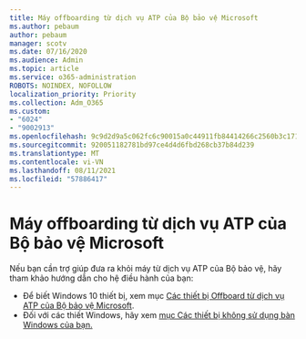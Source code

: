 ```yaml
---
title: Máy offboarding từ dịch vụ ATP của Bộ bảo vệ Microsoft
ms.author: pebaum
author: pebaum
manager: scotv
ms.date: 07/16/2020
ms.audience: Admin
ms.topic: article
ms.service: o365-administration
ROBOTS: NOINDEX, NOFOLLOW
localization_priority: Priority
ms.collection: Adm_O365
ms.custom:
- "6024"
- "9002913"
ms.openlocfilehash: 9c9d2d9a5c062fc6c90015a0c44911fb84414266c2560b3c17116a42d8a58df5
ms.sourcegitcommit: 920051182781bd97ce4d4d6fbd268cb37b84d239
ms.translationtype: MT
ms.contentlocale: vi-VN
ms.lasthandoff: 08/11/2021
ms.locfileid: "57886417"
---
```

# <a name="offboarding-machines-from-the-microsoft-defender-atp-service"></a>Máy offboarding từ dịch vụ ATP của Bộ bảo vệ Microsoft

Nếu bạn cần trợ giúp đưa ra khỏi máy từ dịch vụ ATP của Bộ bảo vệ, hãy tham khảo hướng dẫn cho hệ điều hành của bạn:  

- Để biết Windows 10 thiết bị, xem mục [Các thiết bị Offboard từ dịch vụ ATP của Bộ bảo vệ Microsoft](https://docs.microsoft.com/windows/security/threat-protection/microsoft-defender-atp/offboard-machines#offboard-windows-10-devices).
- Đối với các thiết Windows, hãy xem [mục Các thiết bị không sử dụng bàn Windows của bạn.](https://docs.microsoft.com/windows/security/threat-protection/microsoft-defender-atp/configure-endpoints-non-windows#offboard-non-windows-devices)